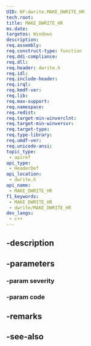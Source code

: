 ```yaml
---
UID: NF:dwrite.MAKE_DWRITE_HR
tech.root: 
title: MAKE_DWRITE_HR
ms.date: 
targetos: Windows
description: 
req.assembly: 
req.construct-type: function
req.ddi-compliance: 
req.dll: 
req.header: dwrite.h
req.idl: 
req.include-header: 
req.irql: 
req.kmdf-ver: 
req.lib: 
req.max-support: 
req.namespace: 
req.redist: 
req.target-min-winverclnt: 
req.target-min-winversvr: 
req.target-type: 
req.type-library: 
req.umdf-ver: 
req.unicode-ansi: 
topic_type:
 - apiref
api_type:
 - HeaderDef
api_location:
 - dwrite.h
api_name:
 - MAKE_DWRITE_HR
f1_keywords:
 - MAKE_DWRITE_HR
 - dwrite/MAKE_DWRITE_HR
dev_langs:
 - c++
---
```


## -description

## -parameters

### -param severity

### -param code

## -remarks

## -see-also

